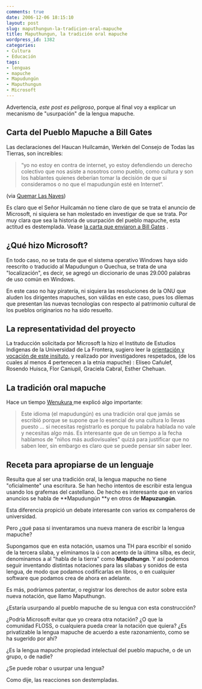 ```yaml
---
comments: true
date: 2006-12-06 18:15:10
layout: post
slug: maputhungun-la-tradicion-oral-mapuche
title: Maputhungun, la tradición oral mapuche
wordpress_id: 1382
categories:
- Cultura
- Educación
tags:
- lenguas
- mapuche
- Mapudungún
- Maputhungun
- Microsoft
---
```


Advertencia, _este post es peligroso_, porque al final voy a explicar un mecanismo de "usurpación" de la lengua mapuche.


## Carta del Pueblo Mapuche a Bill Gates


Las declaraciones del Haucan Huilcamán, Werkén del Consejo de Todas las Tierras, son increibles:


> “yo no estoy en contra de internet, yo estoy defendiendo un derecho colectivo que nos asiste a nosotros como pueblo, como cultura y son los hablantes quienes deberían tomar la decisión de que si consideramos o no que el mapudungún esté en Internet“.


(via [Quemar Las Naves](http://replay.waybackmachine.org/20071029013609/http://www.quemarlasnaves.net/2006/12/06/microsoft-y-la-colonizacion-mapuche/))

Es claro que el Señor Huilcamán no tiene claro de que se trata el anuncio de Microsoft, ni siquiera se han molestado en investigar de que se trata. Por muy clara que sea la historia de usurpación del pueblo mapuche, esta actitud es destemplada. Vease [la carta que enviaron a Bill Gates](http://replay.waybackmachine.org/20071029013609/http://www.emol.com/noticias/documentos/pdfs/aucan_gates.pdf) .


## ¿Qué hizo Microsoft?


En todo caso, no se trata de que el sistema operativo Windows haya sido reescrito o traducido al Mapudungun o Quechua, se trata de una "localización", es decir, se agregó un diccionario de unas 29.000 palabras de uso común en Windows.

En este caso no hay piratería, ni siquiera las resoluciones de la ONU que aluden los dirigentes mapuches, son válidas en este caso, pues los dilemas que presentan las nuevas tecnologías con respecto al patrimonio cultural de los pueblos originarios no ha sido resuelto.


## La representatividad del proyecto


La traducción solicitada por Microsoft la hizo el Instituto de Estudios Indigenas de la Universidad de La Frontera, sugiero leer la [orientación y vocación de este insituto](http://replay.waybackmachine.org/20071029013609/http://www.estudiosindigenas.cl/es_inicio.php), y realizado por investigadores respetados, (de los cuales al menos 4 pertenecen a la etnia mapuche) : Eliseo Cañulef, Rosendo Huisca, Flor Caniupil, Graciela Cabral, Esther Chehuan.


## La tradición oral mapuche


Hace un tiempo [Wenukura ](http://replay.waybackmachine.org/20071029013609/http://www.wikis.cl/dcc8090/index.php/Usuario:Wenukura)me explicó algo importante:


> Este idioma (el mapudungún) es una tradición oral que jamás se escribió porque se supone que lo esencial de una cultura lo llevas puesto ... si necesitas
registrarlo es porque tu palabra hablada no vale y necesitas algo más. Es interesante que de un tiempo a la fecha hablamos de "niños más
audiovisuales" quizá para justificar que no saben leer, sin embargo es
claro que se puede pensar sin saber leer.




## Receta para apropiarse de un lenguaje


Resulta que al ser una tradición oral, la lengua mapuche no tiene "oficialmente" una escritura. Se han hecho intentos de escribir esta lengua usando los grafemas del castellano. De hecho es interesante que en varios anuncios se habla de **Mapudungún **y en otros de **Mapuzungún**.

Esta diferencia propició un debate interesante con varios ex compañeros de universidad.

Pero ¿qué pasa si inventaramos una nueva manera de escribir la lengua mapuche?

Supongamos que en esta notación, usamos una TH para escribir el sonido de la tercera sílaba, y eliminamos la ú con acento de la última sílba, es decir, denominamos a al "habla de la tierra" como **Maputhungn**. Y así podemos seguir inventando distintas notaciones para las sílabas y sonidos de esta lengua, de modo que podamos codificarlas en libros, o en cualquier software que podamos crea de ahora en adelante.

Es más, podríamos patentar, o registrar los derechos de autor sobre esta nueva notación, que llamo Maputhungn.

¿Estaría usurpando al pueblo mapuche de su lengua con esta construcción?

¿Podría Microsoft evitar que yo creara otra notación? ¿O que la comunidad FLOSS, o cualquiera pueda crear la notación que quiera? ¿Es privatizable la lengua mapuche de acuerdo a este razonamiento, como se ha sugerido por ahí?

¿Es la lengua mapuche propiedad intelectual del pueblo mapuche, o de un grupo, o de nadie?

¿Se puede robar o usurpar una lengua?

Como dije, las reacciones son destempladas.
